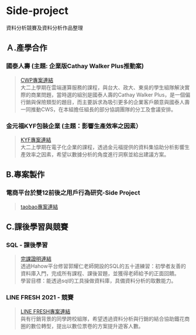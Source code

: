 # Side-project
資料分析競賽及資料分析作品整理

## Ａ.產學合作
### 國泰人壽 (主題: 企業版Cathay Walker Plus推動案)  
> [CWP專案連結](https://youtu.be/xIL_zhQeV3Q)  
大二上學期在雲端運算服務的課程，與台大、政大、東吳的學生組隊解決實際的商業問題，當時選的組別是國泰人壽的Cathay Walker Plus，是一個偏行銷與保險類型的題目，而主要訴求為吸引更多的企業客戶願意與國泰人壽一同推動CWS，在本組擔任組長的部分協調團隊的分工及會議安排。

### 金元福KYF包裝企業 (主題：影響生產效率之因素）
> [KYF專案連結](https://youtu.be/xIL_zhQeV3Q)  
大二上學期在電子化企業的課程，透過金元福提供的資料集協助分析影響生產效率之因素，希望以數據分析的角度進行洞察並給出建議方案。

## B.專案製作
### 電商平台於雙12前後之用戶行為研究-Side Project
> [taobao專案連結](https://youtu.be/xIL_zhQeV3Q)  

## C.課後學習與競賽
### SQL - 課後學習
> [完課證明連結](https://youtu.be/xIL_zhQeV3Q)  
透過Hahow平台修習郭耀仁老師開設的SQL的五十道練習：初學者友善的資料庫入門，完成所有課程、課後習題，並獲得老師給予的正面回饋。  
學習目標：能透過sql的工具操做資料庫，具備資料分析的取數能力。  

### LINE FRESH 2021 - 競賽
> [LINE FRESH專案連結](https://youtu.be/xIL_zhQeV3Q)  
與有行銷背景的同學跨校組隊，希望透過資料分析與行銷的結合協助鐵花商圈的數位轉型，提出以數位票卷的方案提升遊客人數。  

